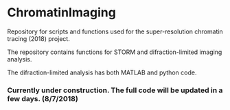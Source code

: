 # ChromatinImaging

Repository for scripts and functions used for the super-resolution chromatin tracing (2018) project.

The repository contains functions for STORM and difraction-limited imaging analysis.

The difraction-limited analysis has both MATLAB and python code.

### Currently under construction. The full code will be updated in a few days. (8/7/2018)

